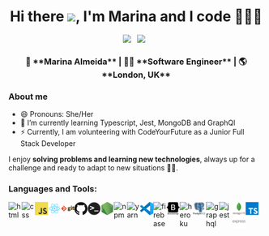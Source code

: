 <div align="center">
  <h1> Hi there <img src="https://media.giphy.com/media/hvRJCLFzcasrR4ia7z/giphy.gif" width="25px">, I'm Marina and I code 👩🏻‍💻 </h1>
</div>

<p align='center'> 
<a href="https://www.linkedin.com/in/marinaalmeida20
"><img height="30" src="https://cdn1.iconfinder.com/data/icons/logotypes/32/square-linkedin-128.png?raw=true"></a>&nbsp;&nbsp;
<!-- <a href="https://www.instagram.com/mari.mero.almeida/"><img height="30" src="https://cdn2.iconfinder.com/data/icons/social-media-2285/512/1_Instagram_colored_svg_1-128.png?raw=true"></a>&nbsp;&nbsp; -->
<a href="https://codepen.io/MarinaAlmeida"><img height="30" src="https://cdn3.iconfinder.com/data/icons/social-rounded-2/72/Codepen-128.png?raw=true"></a>&nbsp;&nbsp;

<div align="center">
<h3> 👩 **Marina Almeida** | 👩‍💻 **Software Engineer** | 🌎 **London, UK**</h3> 
</div>


### About me

- 😄 Pronouns: She/Her
- 🌱 I’m currently learning Typescript, Jest, MongoDB and GraphQl
- ⚡  Currently, I am volunteering with CodeYourFuture as a Junior Full Stack Developer 

I enjoy **solving problems and learning new technologies**, always up for a challenge and ready to adapt to new situations 👩‍💻.

### Languages and Tools:

<a href="https://developer.mozilla.org/en-US/docs/Web/HTML" target="_blank" rel="noreferrer"><img align="left" alt="html" width="26px" src="https://cdn1.iconfinder.com/data/icons/logotypes/32/badge-html-5-128.png" /></a>
<a href="https://developer.mozilla.org/en-US/docs/Web/CSS" target="_blank" rel="noreferrer"><img align="left" alt="css" width="26px" src="https://cdn4.iconfinder.com/data/icons/social-media-logos-6/512/121-css3-128.png" /></a>
<a href="https://developer.mozilla.org/en-US/docs/Web/JavaScript" target="_blank" rel="noreferrer"><img align="left" alt="JavaScript" width="26px" src="https://raw.githubusercontent.com/github/explore/80688e429a7d4ef2fca1e82350fe8e3517d3494d/topics/javascript/javascript.png" /></a>
<a href="https://reactjs.org/" target="_blank" rel="noreferrer"><img align="left" alt="React" width="26px" src="https://raw.githubusercontent.com/github/explore/80688e429a7d4ef2fca1e82350fe8e3517d3494d/topics/react/react.png" /></a>
<a href="https://git-scm.com/" target="_blank" rel="noreferrer"><img align="left" alt="Git" width="26px" src="https://raw.githubusercontent.com/github/explore/80688e429a7d4ef2fca1e82350fe8e3517d3494d/topics/git/git.png" /></a>
<a href="https://docs.github.com/en" target="_blank" rel="noreferrer"><img align="left" alt="GitHub" width="26px" src="https://raw.githubusercontent.com/github/explore/78df643247d429f6cc873026c0622819ad797942/topics/github/github.png" /></a>
<a href="https://developer.mozilla.org/en-US/docs/Learn/Tools_and_testing/Understanding_client-side_tools/Command_line" target="_blank" rel="noreferrer"><img align="left" alt="Terminal" width="26px" src="https://raw.githubusercontent.com/github/explore/80688e429a7d4ef2fca1e82350fe8e3517d3494d/topics/terminal/terminal.png" /></a>
<a href="https://nodejs.org/en/about/" target="_blank" rel="noreferrer"><img align="left" alt="Node.js" width="26px" src="https://raw.githubusercontent.com/github/explore/80688e429a7d4ef2fca1e82350fe8e3517d3494d/topics/nodejs/nodejs.png" /></a>
<a href="https://docs.npmjs.com/about-npm" target="_blank" rel="noreferrer"><img align="left" alt="npm" width="26px" src="https://cdn4.iconfinder.com/data/icons/vector-brand-logos/40/NPM-128.png" /></a>
<a href="https://yarnpkg.com/" target="_blank" rel="noreferrer"><img align="left" alt="yarn" width="26px" src="https://cdn4.iconfinder.com/data/icons/logos-brands-5/24/yarn-128.png" /></a>
<a href="https://code.visualstudio.com/" target="_blank" rel="noreferrer"><img align="left" alt="Visual Studio Code" width="26px" src="https://raw.githubusercontent.com/github/explore/80688e429a7d4ef2fca1e82350fe8e3517d3494d/topics/visual-studio-code/visual-studio-code.png" /></a>
<a href="https://firebase.google.com/docs" target="_blank" rel="noreferrer"><img align="left" alt="firebase" width="26px" src="https://cdn4.iconfinder.com/data/icons/google-i-o-2016/512/google_firebase-2-128.png" /></a>
<a href="https://getbootstrap.com/" target="_blank" rel="noreferrer"><img align="left" alt="bootstrap" width="26px" src="https://raw.githubusercontent.com/devicons/devicon/master/icons/bootstrap/bootstrap-plain-wordmark.svg" /></a>
<a href="https://www.heroku.com/developers" target="_blank" rel="noreferrer"><img align="left" alt="heroku" width="26px" src="https://www.vectorlogo.zone/logos/heroku/heroku-icon.svg" /></a>
<a href="https://www.postgresql.org/" target="_blank" rel="noreferrer"><img align="left" alt="postgresql" width="26px" src="https://raw.githubusercontent.com/devicons/devicon/master/icons/postgresql/postgresql-original-wordmark.svg" /></a>
<a href="https://graphql.org/" target="_blank" rel="noreferrer"><img align="left" alt="graphql" width="26px" src="https://www.vectorlogo.zone/logos/graphql/graphql-icon.svg" /></a>
<a href="https://jestjs.io/" target="_blank" rel="noreferrer"><img align="left" alt="jest" width="26px" src="https://www.vectorlogo.zone/logos/jestjsio/jestjsio-icon.svg" /></a>
<a href="https://www.mongodb.com/" target="_blank" rel="noreferrer"><img align="left" alt="mongodb" width="26px" src="https://raw.githubusercontent.com/devicons/devicon/master/icons/mongodb/mongodb-original-wordmark.svg" /></a>
<a href="https://www.typescriptlang.org/" target="_blank" rel="noreferrer"><img align="left" alt="typescript" width="26px" src="https://raw.githubusercontent.com/devicons/devicon/master/icons/typescript/typescript-original.svg" /></a>
<a href="https://expressjs.com" target="_blank" rel="noreferrer"><img align="left" alt="express" width="26px" src="https://raw.githubusercontent.com/devicons/devicon/master/icons/express/express-original-wordmark.svg" /></a>
<br />
<br />
